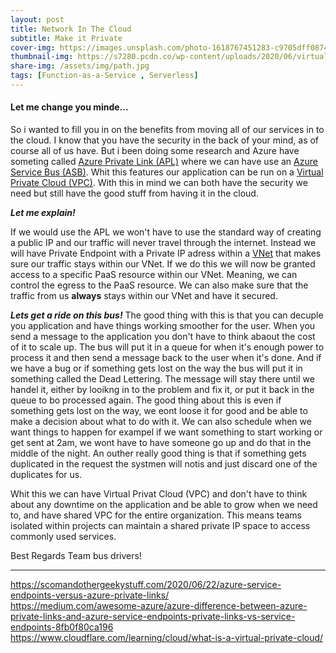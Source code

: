 ```yaml
---
layout: post
title: Network In The Cloud
subtitle: Make it Private
cover-img: https://images.unsplash.com/photo-1618767451283-c9705dff0874?ixid=MnwxMjA3fDB8MHxwaG90by1wYWdlfHx8fGVufDB8fHx8&ixlib=rb-1.2.1&auto=format&fit=crop&w=1171&q=80 
thumbnail-img: https://s7280.pcdn.co/wp-content/uploads/2020/06/virtual-network.jpg
share-img: /assets/img/path.jpg
tags: [Function-as-a-Service , Serverless]
---
```


#### Let me change you minde...
So i wanted to fill you in on the benefits from moving all of our services in to the cloud. I know that you have the security in the back of your mind, as of course all of us have. But i been doing some research and Azure have someting called [Azure Private Link (APL)](https://docs.microsoft.com/en-us/azure/private-link/private-link-overvieprivat) where we can have use an [Azure Service Bus (ASB)](https://www.serverless360.com/azure-service-bus). Whit this features our application can be run on a [Virtual Private Cloud (VPC)](https://awsfeed.com/whats-new/certification/azure-virtual-private-cloud-guide). With this in mind we can both have the security we need but still have the good stuff from having it in the cloud. 

***Let me explain!***

If we would use the APL we won't have to use the standard way of creating a public IP and our traffic will never travel through the internet. Instead we will have Private Endpoint with a Private IP adress within a [VNet](https://www.bmc.com/blogs/virtual-network/) that makes sure our traffic stays within our VNet. If we do this we will now be granted access to a specific PaaS resource within our VNet. Meaning, we can control the egress to the PaaS resource. We can also make sure that the traffic from us **always** stays within our VNet and have it secured.

***Lets get a ride on this bus!***
The good thing with this is that you can decuple you application and have things working smoother for the user. When you send a message to the application you don't have to think abaout the cost of it to scale up. The bus will put it in a queue for when it's enough power to process it and then send a message back to the user when it's done. And if we have a bug or if something gets lost on the way the bus will put it in something called the Dead Lettering. The message will stay there until we handel it, either by looikng in to the problem and fix it, or put it back in the queue to bo processed again. The good thing about this is even if something gets lost on the way, we eont loose it for good and be able to make a decision about what to do with it. 
We can also schedule when we want things to happen for exampel if we want something to start working or get sent at 2am, we wont have to have someone go up and do that in the middle of the night. An outher really good thing is that if something gets duplicated in the request the systmen will notis and just discard one of the duplicates for us.

Whit this we can have Virtual Privat Cloud (VPC) and don't have to think about any downtime on the application and be able to grow when we need to, and have shared VPC for the entire organization. This means teams isolated within projects can maintain a shared private IP space to access commonly used services.

Best Regards Team bus drivers!
_______________________


<https://scomandothergeekystuff.com/2020/06/22/azure-service-endpoints-versus-azure-private-links/>    
<https://medium.com/awesome-azure/azure-difference-between-azure-private-links-and-azure-service-endpoints-private-links-vs-service-endpoints-8fb0f80ca196>  
<https://www.cloudflare.com/learning/cloud/what-is-a-virtual-private-cloud/>